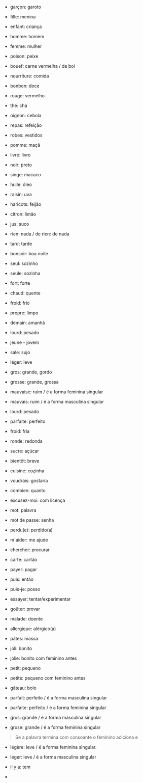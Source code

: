 
- garçon: garoto
- fille: menina
- enfant: criança
- homme: homem
- femme: mulher

- poison: peixe
- bouef: carne vermelha / de boi
- nourriture: comida
- bonbon: doce
- rouge: vermelho
- thé: chá
- oignon: cebola
- repas: refeição
- robes: vestidos
- pomme: maçã
- livre: livro
- noir: preto
- singe: macaco

- huile: óleo
- raisin: uva
- haricots: feijão
- citron: limão
- jus: suco
- rien: nada / de rien: de nada
- tard: tarde
- bonsoir: boa noite
- seul: sozinho
- seule: sozinha
- fort: forte
- chaud: quente
- froid: frio
- propre: limpo
- demain: amanhã 
- lourd: pesado
- jeune - jovem 
- sale: sujo
- léger: leve
- gros: grande, gordo
- grosse: grande, grossa
- mauvaise: ruim / é a forma feminina singular
- mauvais: ruim / é a forma masculina singular
- lourd: pesado
- parfaite: perfeito
- froid: fria
- ronde: redonda
- sucre: açúcar
- bientôt: breve
- cuisine: cozinha
- voudrais: gostaria
- combien: quanto
- excusez-moi: com licença
- mot: palavra
- mot de passe: senha
- perdu(e): perdido(a)
- m´aider: me ajude
- chercher: procurar
- carte: cartão
- payer: pagar
- puis: então
- puis-je: posso
- essayer: tentar/experimentar
- goûter: provar
- malade: doente
- allergique: alérgico(a)
- pâtes: massa
- joli: bonito
- jolie: bonito  com feminino antes
- petit: pequeno
- petite: pequeno  com feminino antes
- gâteau: bolo
- parfait: perfeito / é a forma masculina singular
- parfaite: perfeito / é a forma feminina singular
- gros: grande / é a forma masculina singular
- grose: grande / é a forma feminina singular


> Se a palavra termina com consoante o feminino adiciona e


- légère: leve / é a forma feminina singular.
- léger: leve / é a forma masculina singular



- il y a: tem
- 